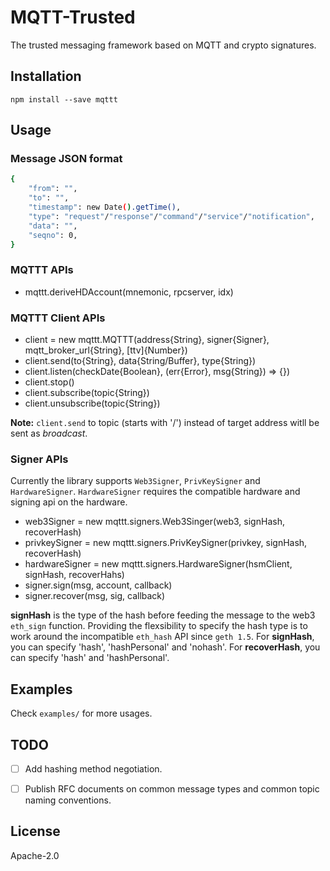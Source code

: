 # MQTT-Trusted

The trusted messaging framework based on MQTT and crypto signatures.

## Installation

`npm install --save mqttt`

## Usage

### Message JSON format

```bash
{
    "from": "",
    "to": "",
    "timestamp": new Date().getTime(),
    "type": "request"/"response"/"command"/"service"/"notification", 
    "data": "",
    "seqno": 0,
}

```

### MQTTT APIs

- mqttt.deriveHDAccount(mnemonic, rpcserver, idx)


### MQTTT Client APIs

- client = new mqttt.MQTTT(address{String}, signer{Signer}, mqtt_broker_url{String}, [ttv]{Number})
- client.send(to{String}, data{String/Buffer}, type{String})
- client.listen(checkDate{Boolean}, (err{Error}, msg{String}) => {})
- client.stop()
- client.subscribe(topic{String})
- client.unsubscribe(topic{String})

**Note:** `client.send` to topic (starts with '/') instead of target address witll be sent as *broadcast*.

### Signer APIs

Currently the library supports `Web3Signer`, `PrivKeySigner` and `HardwareSigner`. `HardwareSigner` 
requires the compatible hardware and signing api on the hardware.

- web3Signer = new mqttt.signers.Web3Singer(web3, signHash, recoverHash)
- privkeySigner = new mqttt.signers.PrivKeySigner(privkey, signHash, recoverHash)
- hardwareSigner = new mqttt.signers.HardwareSigner(hsmClient, signHash, recoverHahs)
- signer.sign(msg, account, callback)
- signer.recover(msg, sig, callback)

**signHash** is the type of the hash before feeding the message to the web3 `eth_sign` function.
Providing the flexsibility to specify the hash type is to work around the incompatible 
`eth_hash` API since `geth 1.5`. For **signHash**, you can specify 'hash', 'hashPersonal' 
and 'nohash'. For **recoverHash**, you can specify 'hash' and 'hashPersonal'.

## Examples

Check `examples/` for more usages.

## TODO
- [ ] Add hashing method negotiation.
- [ ] Publish RFC documents on common message types and common topic naming conventions.


## License

Apache-2.0



